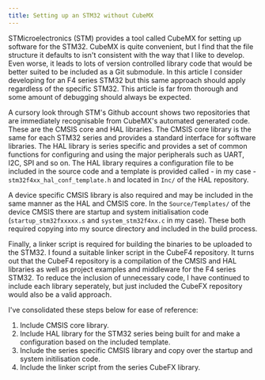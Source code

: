 ```yaml
---
title: Setting up an STM32 without CubeMX
---
```


STMicroelectronics (STM) provides a tool called CubeMX for setting up software for the STM32. CubeMX
is quite convenient, but I find that the file structure it defaults to isn't consistent with the way
that I like to develop. Even worse, it leads to lots of version controlled library code that would 
be better suited to be included as a Git submodule. In this article I consider developing for an
F4 series STM32 but this same approach should apply regardless of the specific STM32. This article
is far from thorough and some amount of debugging should always be expected.

A cursory look through STM's Github account shows two repositories that are immediately recognisable
from CubeMX's automated generated code. These are the CMSIS core and HAL libraries. The CMSIS core
library is the same for each STM32 series and provides a standard interface for software libraries.
The HAL library is series specific and provides a set of common functions for configuring and using
the major peripherals such as UART, I2C, SPI and so on. The HAL library requires a configuration 
file to be included in the source code and a template is provided called - in my case - 
`stm32f4xx_hal_conf_template.h` and located in `Inc/` of the HAL repository. 

A device specific CMSIS library is also required and may be included in the same manner as the HAL
and CMSIS core. In the `Source/Templates/` of the device CMSIS there are startup and system 
initialisation code (`startup_stm32fxxxxx.s` and `system_stm32f4xx.c` in my case). These both 
required copying into my source directory and included in the build process.

Finally, a linker script is required for building the binaries to be uploaded to the STM32. I found
a suitable linker script in the CubeF4 repository. It turns out that the CubeF4 repository is a
compilation of the CMSIS and HAL libraries as well as project examples and middleware for the F4
series STM32. To reduce the inclusion of unnecessary code, I have continued to include each library
seperately, but just included the CubeFX repository would also be a valid approach.

I've consolidated these steps below for ease of reference:

1. Include CMSIS core library. 
2. Include HAL library for the STM32 series being built for and make a configuration based on the
   included template.
3. Include the series specific CMSIS library and copy over the startup and system initilisation 
   code.
4. Include the linker script from the series CubeFX library.